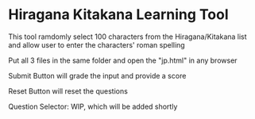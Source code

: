 # Hiragana Kitakana Learning Tool

This tool ramdomly select 100 characters from the Hiragana/Kitakana list and allow user to enter the characters' roman spelling

Put all 3 files in the same folder and open the "jp.html" in any browser

Submit Button will grade the input and provide a score

Reset Button will reset the questions

Question Selector: WIP, which will be added shortly